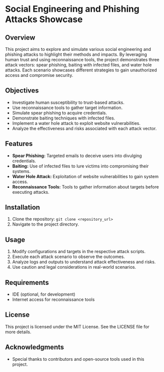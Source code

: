 # Social Engineering and Phishing Attacks Showcase

## Overview
This project aims to explore and simulate various social engineering and phishing attacks to highlight their methods and impacts. By leveraging human trust and using reconnaissance tools, the project demonstrates three attack vectors: spear phishing, baiting with infected files, and water hole attacks. Each scenario showcases different strategies to gain unauthorized access and compromise security.

## Objectives
- Investigate human susceptibility to trust-based attacks.
- Use reconnaissance tools to gather target information.
- Simulate spear phishing to acquire credentials.
- Demonstrate baiting techniques with infected files.
- Implement a water hole attack to exploit website vulnerabilities.
- Analyze the effectiveness and risks associated with each attack vector.

## Features
- **Spear Phishing:** Targeted emails to deceive users into divulging credentials.
- **Baiting:** Use of infected files to lure victims into compromising their systems.
- **Water Hole Attack:** Exploitation of website vulnerabilities to gain system access.
- **Reconnaissance Tools:** Tools to gather information about targets before executing attacks.

## Installation
1. Clone the repository: `git clone <repository_url>`
2. Navigate to the project directory.


## Usage
1. Modify configurations and targets in the respective attack scripts.
2. Execute each attack scenario to observe the outcomes.
3. Analyze logs and outputs to understand attack effectiveness and risks.
4. Use caution and legal considerations in real-world scenarios.

## Requirements
- IDE (optional, for development)
- Internet access for reconnaissance tools

## License
This project is licensed under the MIT License. See the LICENSE file for more details.

## Acknowledgments
- Special thanks to contributors and open-source tools used in this project.
